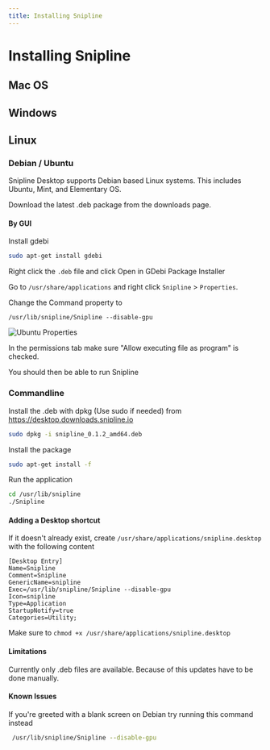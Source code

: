 ```yaml
---
title: Installing Snipline
---
```


# Installing Snipline

## <a name="macos" href="#macos"><clr-icon shape="link"></clr-icon></a> Mac OS

## <a name="windows" href="#windows"><clr-icon shape="link"></clr-icon></a> Windows

## <a name="linux" href="#linux"><clr-icon shape="link"></clr-icon></a> Linux

### Debian / Ubuntu

Snipline Desktop supports Debian based Linux systems. This includes Ubuntu, Mint, and Elementary OS.

Download the latest .deb package from the downloads page.

#### By GUI

Install gdebi

~~~bash
sudo apt-get install gdebi
~~~

Right click the `.deb` file and click Open in GDebi Package Installer

Go to `/usr/share/applications` and right click `Snipline` > `Properties`.

Change the Command property to

`/usr/lib/snipline/Snipline --disable-gpu`

![Ubuntu Properties](/images/snipline/ubuntu-properties.png)

In the permissions tab make sure "Allow executing file as program" is checked.

You should then be able to run Snipline

### Commandline

Install the .deb with dpkg (Use sudo if needed) from https://desktop.downloads.snipline.io

~~~bash
sudo dpkg -i snipline_0.1.2_amd64.deb
~~~

Install the package

~~~bash
sudo apt-get install -f
~~~

Run the application

~~~bash
cd /usr/lib/snipline
./Snipline
~~~

#### Adding a Desktop shortcut

If it doesn't already exist, create `/usr/share/applications/snipline.desktop` with the following content

~~~
[Desktop Entry]
Name=Snipline
Comment=Snipline
GenericName=snipline
Exec=/usr/lib/snipline/Snipline --disable-gpu
Icon=snipline
Type=Application
StartupNotify=true
Categories=Utility;
~~~

Make sure to `chmod +x /usr/share/applications/snipline.desktop`

#### Limitations

Currently only .deb files are available. Because of this updates have to be done manually.

#### Known Issues

If you're greeted with a blank screen on Debian try running this command instead

~~~bash
 /usr/lib/snipline/Snipline --disable-gpu
~~~
